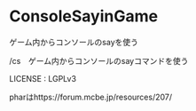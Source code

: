 # ConsoleSayinGame
ゲーム内からコンソールのsayを使う

/cs　ゲーム内からコンソールのsayコマンドを使う

LICENSE : LGPLv3

pharはhttps://forum.mcbe.jp/resources/207/
